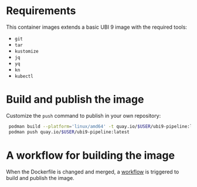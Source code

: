 # Requirements
This container images extends a basic UBI 9 image with the required tools:
* `git`
* `tar`
* `kustomize`
* `jq`
* `yq`
* `kn`
* `kubectl`

# Build and publish the image
Customize the `push` command to publish in your own repository:
```bash
 podman build --platform='linux/amd64' -t quay.io/$USER/ubi9-pipeline:latest .
 podman push quay.io/$USER/ubi9-pipeline:latest
```
# A workflow for building the image
When the Dockerfile is changed and merged, a [workflow](https://github.com/rhdhorchestrator/serverless-workflows/blob/main/.github/workflows/builder-utility.yaml) is triggered to build and publish the image.
